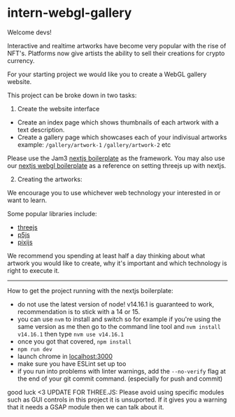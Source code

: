 # intern-webgl-gallery

Welcome devs!

Interactive and realtime artworks have become very popular with the rise of NFT's. Platforms now give artists the ability to sell their creations for crypto currency.

For your starting project we would like you to create a WebGL gallery website.

This project can be broke down in two tasks:

1. Create the website interface

- Create an index page which shows thumbnails of each artwork with a text description.
- Create a gallery page which showcases each of your indivisual artworks example: `/gallery/artwork-1` `/gallery/artwork-2` etc

Please use the Jam3 [nextjs boilerplate](https://github.com/Jam3/nextjs-boilerplate) as the framework. You may also use our [nextjs webgl boilerplate](https://github.com/Jam3/nextjs-webgl-boilerplate) as a reference on setting threejs up with nextjs.

2. Creating the artworks:

We encourage you to use whichever web technology your interested in or want to learn.

Some popular libraries include:

- [threejs](https://threejs.org/)
- [p5js](https://p5js.org/)
- [pixijs](https://www.pixijs.com/)

We recommend you spending at least half a day thinking about what artwork you would like to create, why it's important and which technology is right to execute it.

---

How to get the project running with the nextjs boilerplate:

- do not use the latest version of node! v14.16.1 is guaranteed to work, recommendation is to stick with a 14 or 15.
- you can use `nvm` to install and switch so for example if you're using the same version as me then go to the command line tool and `nvm install v14.16.1` then type `nvm use v14.16.1`
- once you got that covered, `npm install`
- `npm run dev`
- launch chrome in [localhost:3000](http://localhost:3000)
- make sure you have ESLint set up too
- if you run into problems with linter warnings, add the `--no-verify` flag at the end of your git commit command. (especially for push and commit)

good luck <3
UPDATE FOR THREE.JS:
Please avoid using specific modules such as GUI controls in this project it is unsuported.
If it gives you a warning that it needs a GSAP module then we can talk about it.
